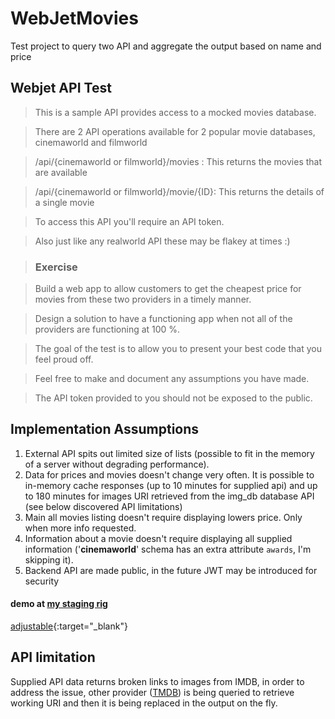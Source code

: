 # WebJetMovies
Test project to query two API and aggregate the output based on name and price

## Webjet API Test

> This is a sample API provides access to a mocked movies database.

> There are 2 API operations available for 2 popular movie databases, cinemaworld and filmworld

> /api/{cinemaworld or filmworld}/movies : This returns the movies that are available

> /api/{cinemaworld or filmworld}/movie/{ID}: This returns the details of a single movie

> To access this API you'll require an API token.

> Also just like any realworld API these may be flakey at times :)

> ### Exercise

> Build a web app to allow customers to get the cheapest price for movies from these two providers in a timely manner.

> Design a solution to have a functioning app when not all of the providers are functioning at 100 %.

> The goal of the test is to allow you to present your best code that you feel proud off.

> Feel free to make and document any assumptions you have made.

> The API token provided to you should not be exposed to the public.


Implementation Assumptions
-----------

1. External API spits out limited size of lists (possible to fit in the memory of a server without degrading performance).
2. Data for prices and movies doesn\'t change very often. It is possible to in-memory cache responses (up to 10 minutes for supplied api) and up to 180 minutes for images URI retrieved from the img_db database API (see below discovered API limitations)
3. Main all movies listing doesn\'t require displaying lowers price. Only when more info requested. 
4. Information about a movie doesn\'t require displaying all supplied information (\'**cinemaworld**\' schema has an extra attribute `awards`, I'm skipping it). 
5. Backend API are made public, in the future JWT may be introduced for security

#### demo at <a href="https://staging.kokaruk.com" target="_blank">my staging rig</a>
[adjustable](http://google.com "Giiidd"){:target="_blank"}

API limitation
-----

Supplied API data returns broken links to images from IMDB, in order to address the issue, other provider ([TMDB](https://www.themoviedb.org)) is being queried to retrieve working URI and then it is being replaced in the output on the fly.
